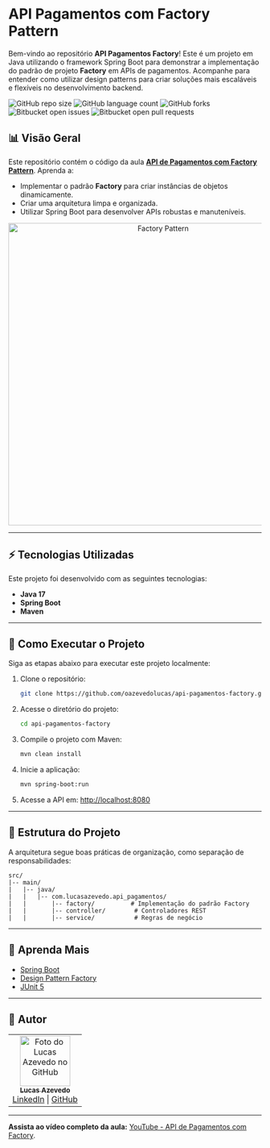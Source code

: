 # API Pagamentos com Factory Pattern

Bem-vindo ao repositório **API Pagamentos Factory**! Este é um projeto em Java utilizando o framework Spring Boot para demonstrar a implementação do padrão de projeto **Factory** em APIs de pagamentos. Acompanhe para entender como utilizar design patterns para criar soluções mais escaláveis e flexíveis no desenvolvimento backend.

![GitHub repo size](https://img.shields.io/github/repo-size/iuricode/README-template?style=for-the-badge)
![GitHub language count](https://img.shields.io/github/languages/count/iuricode/README-template?style=for-the-badge)
![GitHub forks](https://img.shields.io/github/forks/iuricode/README-template?style=for-the-badge)
![Bitbucket open issues](https://img.shields.io/bitbucket/issues/iuricode/README-template?style=for-the-badge)
![Bitbucket open pull requests](https://img.shields.io/bitbucket/pr-raw/iuricode/README-template?style=for-the-badge)

## 📊 Visão Geral

Este repositório contém o código da aula [**API de Pagamentos com Factory Pattern**](https://youtu.be/jwGv-5fS6Ds?si=3gSRlsJkvwxdJs42). Aprenda a:

- Implementar o padrão **Factory** para criar instâncias de objetos dinamicamente.
- Criar uma arquitetura limpa e organizada.
- Utilizar Spring Boot para desenvolver APIs robustas e manuteníveis.

<div align="center">
  <img src="https://i.imgur.com/gFidoBQ.png" alt="Factory Pattern" width="600px">
</div>

---

## ⚡ Tecnologias Utilizadas

Este projeto foi desenvolvido com as seguintes tecnologias:

- **Java 17**
- **Spring Boot**
- **Maven**

---

## 🔧 Como Executar o Projeto

Siga as etapas abaixo para executar este projeto localmente:

1. Clone o repositório:
   ```bash
   git clone https://github.com/oazevedolucas/api-pagamentos-factory.git
   ```

2. Acesse o diretório do projeto:
   ```bash
   cd api-pagamentos-factory
   ```

3. Compile o projeto com Maven:
   ```bash
   mvn clean install
   ```

4. Inicie a aplicação:
   ```bash
   mvn spring-boot:run
   ```

5. Acesse a API em:
   [http://localhost:8080](http://localhost:8080)

---

## 🔬 Estrutura do Projeto

A arquitetura segue boas práticas de organização, como separação de responsabilidades:

```
src/
|-- main/
|   |-- java/
|   |   |-- com.lucasazevedo.api_pagamentos/
|   |       |-- factory/          # Implementação do padrão Factory
|   |       |-- controller/        # Controladores REST
|   |       |-- service/           # Regras de negócio
```

---

## 🚀 Aprenda Mais

- [Spring Boot](https://spring.io/projects/spring-boot)
- [Design Pattern Factory](https://refactoring.guru/design-patterns/factory-method)
- [JUnit 5](https://junit.org/junit5/)

---

## 👥 Autor

<table>
  <tr>
    <td align="center">
      <a href="https://github.com/oazevedolucas">
        <img src="https://avatars.githubusercontent.com/u/49877556?v=4" width="100px;" alt="Foto do Lucas Azevedo no GitHub"/>
        <br/>
        <sub>
          <b>Lucas Azevedo</b>
        </sub>
      </a>
      <br/>
      <a href="https://www.linkedin.com/in/oazevedolucas">LinkedIn</a> |
      <a href="https://github.com/oazevedolucas">GitHub</a>
    </td>
  </tr>
</table>

---

**Assista ao vídeo completo da aula:** [YouTube - API de Pagamentos com Factory](https://youtu.be/5diCOJ22ht8).

